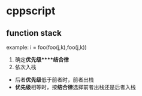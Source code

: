 # cppscript

## function stack
example: i = foo(foo(j,k),foo(j,k))

1. 确定**优先级****结合律**
1. 依次入栈
* 后者**优先级**低于前者时，前者出栈
* **优先级**相等时，按**结合律**选择前者出栈还是后者入栈